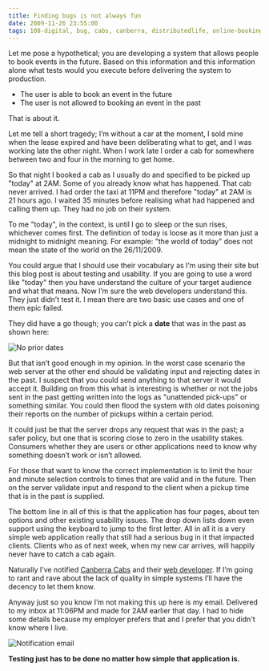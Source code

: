```yaml
---
title: Finding bugs is not always fun
date: 2009-11-26 23:55:00
tags: 108-digital, bug, cabs, canberra, distributedlife, online-booking-system, ryan-boucher, rybo, taxi, testing, testing, usability, 
---
```


Let me pose a hypothetical; you are developing a system that allows people to book events in the future. Based on this information and this information alone what tests would you execute before delivering the system to production.

 - The user is able to book an event in the future
 - The user is not allowed to booking an event in the past

That is about it.

Let me tell a short tragedy; I’m without a car at the moment, I sold mine when the lease expired and have been deliberating what to get, and I was working late the other night. When I work late I order a cab for somewhere between two and four in the morning to get home.

So that night I booked a cab as I usually do and specified to be picked up "today" at 2AM. Some of you already know what has happened. That cab never arrived. I had order the taxi at 11PM and therefore "today" at 2AM is 21 hours ago. I waited 35 minutes before realising what had happened and calling them up. They had no job on their system.

To me "today", in the context, is until I go to sleep or the sun rises, whichever comes first. The definition of today is loose as it more than just a midnight to midnight meaning. For example: "the world of today" does not mean the state of the world on the 26/11/2009.

You could argue that I should use their vocabulary as I’m using their site but this blog post is about testing and usability. If you are going to use a word like "today" then you have understand the culture of your target audience and what that means. Now I’m sure the web developers understand this. They just didn’t test it. I mean there are two basic use cases and one of them epic failed.

They did have a go though; you can’t pick a **date** that was in the past as shown here:

![No prior dates](/images/cabstoday.png)

But that isn’t good enough in my opinion. In the worst case scenario the web server at the other end should be validating input and rejecting dates in the past. I suspect that you could send anything to that server it would accept it. Building on from this what is interesting is whether or not the jobs sent in the past getting written into the logs as "unattended pick-ups" or something similar. You could then flood the system with old dates poisoning their reports on the number of pickups within a certain period.

It could just be that the server drops any request that was in the past; a safer policy, but one that is scoring close to zero in the usability stakes. Consumers whether they are users or other applications need to know why something doesn’t work or isn’t allowed.

For those that want to know the correct implementation is to limit the hour and minute selection controls to times that are valid and in the future. Then on the server validate input and respond to the client when a pickup time that is in the past is supplied.

The bottom line in all of this is that the application has four pages, about ten options and other existing usability issues. The drop down lists down even support using the keyboard to jump to the first letter. All in all it is a very simple web application really that still had a serious bug in it that impacted clients. Clients who as of next week, when my new car arrives, will happily never have to catch a cab again.



Naturally I’ve notified [Canberra Cabs](http://www.canberracabs.com.au/) and their [web developer](http://www.108.net.au/). If I’m going to rant and rave about the lack of quality in simple systems I’ll have the decency to let them know.

Anyway just so you know I’m not making this up here is my email. Delivered to my inbox at 11:06PM and made for 2AM earlier that day. I had to hide some details because my employer prefers that and I prefer that you didn't know where I live.

![Notification email](/images/canberracabscom.jpg)

**Testing just has to be done no matter how simple that application is.**